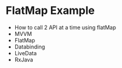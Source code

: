 # FlatMap Example 
- How to call 2 API at a time using flatMap 
- MVVM
- FlatMap 
- Databinding
- LiveData
- RxJava

